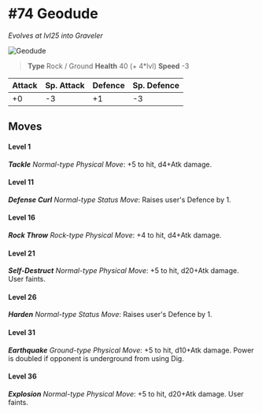 # #74 Geodude
*Evolves at lvl25 into Graveler*

![Geodude](https://img.pokemondb.net/sprites/home/normal/1x/geodude.png)

> **Type** Rock / Ground
> **Health** 40 (+ 4\*lvl)
> **Speed** -3

| Attack | Sp. Attack | Defence | Sp. Defence |
| ------ | ---------- | ------- | ----------- |
| +0 | -3 | +1 | -3 |

## Moves
#### Level 1

***Tackle** Normal-type Physical Move*: +5 to hit, d4+Atk damage. 
#### Level 11

***Defense Curl** Normal-type Status Move*: Raises user's Defence by 1.
#### Level 16

***Rock Throw** Rock-type Physical Move*: +4 to hit, d4+Atk damage. 
#### Level 21

***Self-Destruct** Normal-type Physical Move*: +5 to hit, d20+Atk damage. User faints.
#### Level 26

***Harden** Normal-type Status Move*: Raises user's Defence by 1.
#### Level 31

***Earthquake** Ground-type Physical Move*: +5 to hit, d10+Atk damage. Power is doubled if opponent is underground from using Dig.
#### Level 36

***Explosion** Normal-type Physical Move*: +5 to hit, d20+Atk damage. User faints.

